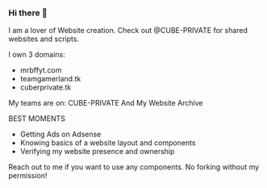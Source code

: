 ### Hi there 👋

I am a lover of Website creation. Check out @CUBE-PRIVATE for shared websites and scripts.

I own 3 domains:
- mrbffyt.com
- teamgamerland.tk
- cuberprivate.tk

My teams are on:
CUBE-PRIVATE
And My Website Archive

BEST MOMENTS
- Getting Ads on Adsense
- Knowing basics of a website layout and components
- Verifying my website presence and ownership

Reach out to me if you want to use any components. No forking without my permission!
